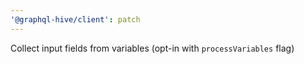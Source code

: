```yaml
---
'@graphql-hive/client': patch
---
```


Collect input fields from variables (opt-in with `processVariables` flag)
